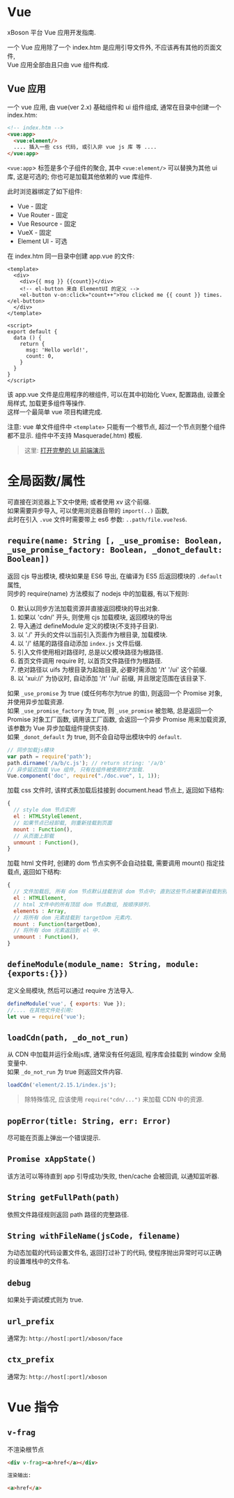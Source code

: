 # Vue

xBoson 平台 Vue 应用开发指南.

一个 Vue 应用除了一个 index.htm 是应用引导文件外, 不应该再有其他的页面文件,  
Vue 应用全部由且只由 vue 组件构成.


## Vue 应用

一个 vue 应用, 由 vue(ver 2.x) 基础组件和 ui 组件组成,
通常在目录中创建一个 index.htm:

```html
<!-- index.htm -->
<vue:app>
  <vue:element/>
  .... 插入一些 css 代码, 或引入非 vue js 库 等 ....
</vue:app>
```

`<vue:app`> 标签是多个子组件的聚合, 其中 `<vue:element/>` 可以替换为其他 ui 库, 这是可选的;
你也可是加载其他依赖的 vue 库组件.

此时浏览器绑定了如下组件:

* Vue - 固定
* Vue Router - 固定
* Vue Resource - 固定
* VueX - 固定
* Element UI - 可选

在 index.htm 同一目录中创建 app.vue 的文件:

```vue
<template>
  <div>
    <div>{{ msg }} {{count}}</div>
    <!-- el-button 来自 ElementUI 的定义 -->
    <el-button v-on:click="count++">You clicked me {{ count }} times.</el-button> 
  </div>
</template>

<script>
export default {
  data () {
    return {
      msg: 'Hello world!',
      count: 0,
    }
  }
}
</script>
```

该 app.vue 文件是应用程序的根组件, 可以在其中初始化 Vuex, 配置路由, 设置全局样式, 加载更多组件等操作.  
这样一个最简单 vue 项目构建完成.  

注意: vue 单文件组件中 `<template>` 只能有一个根节点, 超过一个节点则整个组件都不显示. 
组件中不支持 Masquerade(.htm) 模板.

> 这里: [打开完整的 UI 前端演示](../../t/paas/modern-ui/index.htm)


# 全局函数/属性

可直接在浏览器上下文中使用; 或者使用 xv 这个前缀.  
如果需要异步导入, 可以使用浏览器自带的 `import(..)` 函数,   
此时在引入 `.vue` 文件时需要带上 es6 参数: `..path/file.vue?es6`.


## `require(name: String [, _use_promise: Boolean, _use_promise_factory: Boolean, _donot_default: Boolean])`

返回 cjs 导出模块, 模块如果是 ES6 导出, 在编译为 ES5 后返回模块的 `.default` 属性,  
同步的 require(name) 方法模拟了 nodejs 中的加载器, 有以下规则:

0. 默认以同步方法加载资源并直接返回模块的导出对象.
1. 如果以 'cdn/' 开头, 则使用 cjs 加载模块, 返回模块的导出
2. 导入通过 defineModule 定义的模块(不支持子目录).
3. 以 './' 开头的文件以当前引入页面作为根目录, 加载模块.
4. 以 '/' 结尾的路径自动添加 `index.js` 文件后缀.
5. 引入文件使用相对路径时, 总是以父模块路径为根路径.
6. 首页文件调用 require 时, 以首页文件路径作为根路径.
7. 绝对路径以 uifs 为根目录为起始目录, 必要时需添加 '/t' '/ui' 这个前缀.
8. 以 'xui://' 为协议时, 自动添加 '/t' '/ui' 前缀, 并且限定范围在该目录下.

如果 `_use_promise` 为 true (或任何布尔为true 的值), 则返回一个 Promise 对象, 并使用异步加载资源.  
如果 `_use_promise_factory` 为 true, 则 `_use_promise` 被忽略, 总是返回一个 Promise 对象工厂函数,
调用该工厂函数, 会返回一个异步 Promise 用来加载资源, 该参数为 Vue 异步加载组件提供支持.  
如果 `_donot_default` 为 true, 则不会自动导出模块中的 `default`.  


```js
// 同步加载js模块
var path = require('path');
path.dirname('/a/b/c.js'); // return string: '/a/b'
// 异步延迟加载 Vue 组件, 只有在组件被使用时才加载.
Vue.component('doc', require("./doc.vue", 1, 1));
```

加载 css 文件时, 该样式表加载后挂接到 document.head 节点上, 返回如下结构:

```js
{
  // style dom 节点实例
  el : HTMLStyleElement, 
  // 如果节点已经卸载, 则重新挂载到页面
  mount : Function(),   
  // 从页面上卸载
  unmount : Function(), 
}
```

加载 html 文件时, 创建的 dom 节点实例不会自动挂载, 需要调用 mount() 指定挂载点, 返回如下结构:

```js
{
  // 文件加载后, 所有 dom 节点默认挂载到该 dom 节点中; 直到这些节点被重新挂载到别处后, el 可能无任何节点.
  el : HTMLElement,       
  // html 文件中的所有顶层 dom 节点数组, 按顺序排列.
  elements : Array, 
  // 将所有 dom 元素挂载到 targetDom 元素内.
  mount : Function(targetDom),
  // 将所有 dom 元素返回到 el 中.
  unmount : Function(),
}
```
 

## `defineModule(module_name: String, module: {exports:{}})`

定义全局模块, 然后可以通过 require 方法导入.

```js
defineModule('vue', { exports: Vue });
//.... 在其他文件处引用:
let vue = require('vue');
```


## `loadCdn(path, _do_not_run)`

从 CDN 中加载并运行全局js库, 通常没有任何返回, 程序库会挂载到 window 全局变量中.  
如果 `_do_not_run` 为 true 则返回文件内容.

```js
loadCdn('element/2.15.1/index.js');
```

> 除特殊情况, 应该使用 `require("cdn/...")` 来加载 CDN 中的资源.


## `popError(title: String, err: Error)`

尽可能在页面上弹出一个错误提示.


## `Promise xAppState()`

该方法可以等待直到 app 引导成功/失败, then/cache 会被回调, 以通知监听器.


## `String getFullPath(path)`

依照文件路径规则返回 path 路径的完整路径.


## `String withFileName(jsCode, filename)`

为动态加载的代码设置文件名, 返回打过补丁的代码, 
使程序抛出异常时可以正确的设置堆栈中的文件名.


## `debug`

如果处于调试模式则为 true.


## `url_prefix`

通常为: `http://host[:port]/xboson/face`


## `ctx_prefix`

通常为: `http://host[:port]/xboson`


# Vue 指令

## `v-frag`

不渲染根节点

```html
<div v-frag><a>href</a></div>

渲染输出:

<a>href</a>
```